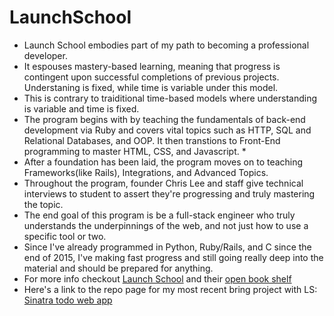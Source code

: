 # LaunchSchool
* Launch School embodies part of my path to becoming a professional developer.
* It espouses mastery-based learning, meaning that progress is contingent upon successful completions of previous projects. Understaning is fixed, while time is variable under this model. 
* This is contrary to traiditional time-based models where understanding is variable and time is fixed.
* The program begins with by teaching the fundamentals of back-end development via Ruby and covers vital topics such as HTTP, SQL and Relational Databases, and OOP. It then transtions to Front-End programming to master HTML, CSS, and Javascript. * 
* After a foundation has been laid, the program moves on to teaching Frameworks(like Rails), Integrations, and Advanced Topics.
* Throughout the program, founder Chris Lee and staff give technical interviews to student to assert they're progressing and truly mastering the topic. 
* The end goal of this program is be a full-stack engineer who truly understands the underpinnings of the web, and not just how to use a specific tool or two. 
* Since I've already programmed in Python, Ruby/Rails, and C since the end of 2015, I've making fast progress and still going really deep into the material and should be prepared for anything. 
* For more info checkout [Launch School](https://launchschool.com) and their [open book shelf](https://launchschool.com/books/)
* Here's a link to the repo page for my most recent bring project with LS: [Sinatra todo web app](https://github.com/EDalSanto/LaunchSchool/tree/master/courses/180_Databases/todos)
